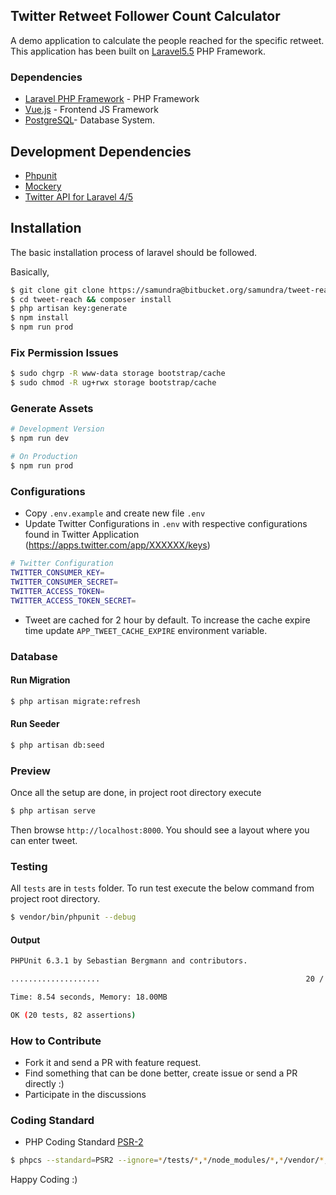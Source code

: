 ## Twitter Retweet Follower Count Calculator
A demo application to calculate the people reached for the specific retweet.
This application has been built on [Laravel5.5](https://github.com/laravel/laravel/releases/tag/v5.5.0)
PHP Framework.

### Dependencies
- [Laravel PHP Framework](https://laravel.com/) - PHP Framework
- [Vue.js](https://vuejs.org) - Frontend JS Framework
- [PostgreSQL](https://www.postgresql.org/)- Database System.

## Development Dependencies
- [Phpunit](phpunit.de)
- [Mockery](https://github.com/mockery/mockery)
- [Twitter API for Laravel 4/5](https://github.com/thujohn/twitter)

## Installation 
The basic installation process of laravel should be followed.

Basically,

```bash
$ git clone git clone https://samundra@bitbucket.org/samundra/tweet-reached.git
$ cd tweet-reach && composer install
$ php artisan key:generate
$ npm install
$ npm run prod
```

### Fix Permission Issues
```bash
$ sudo chgrp -R www-data storage bootstrap/cache
$ sudo chmod -R ug+rwx storage bootstrap/cache
```

### Generate Assets
```bash
# Development Version
$ npm run dev

# On Production
$ npm run prod
```

### Configurations
- Copy ```.env.example``` and create new file ```.env```
- Update Twitter Configurations in ```.env``` with respective configurations
found in Twitter Application (https://apps.twitter.com/app/XXXXXX/keys) 
```bash
# Twitter Configuration
TWITTER_CONSUMER_KEY=
TWITTER_CONSUMER_SECRET=
TWITTER_ACCESS_TOKEN=
TWITTER_ACCESS_TOKEN_SECRET=
```
- Tweet are cached for 2 hour by default. To increase the cache expire time update
```APP_TWEET_CACHE_EXPIRE``` environment variable.

### Database
#### Run Migration
```bash
$ php artisan migrate:refresh
```

#### Run Seeder
```bash
$ php artisan db:seed
```

### Preview
Once all the setup are done, in project root directory execute 

```bash
$ php artisan serve
```
Then browse ```http://localhost:8000```. You should see a layout where you can enter tweet.

### Testing
All ```tests``` are in ```tests``` folder. To run test execute the below
command from project root directory.

```bash
$ vendor/bin/phpunit --debug
```
#### Output
```bash
PHPUnit 6.3.1 by Sebastian Bergmann and contributors.

....................                                              20 / 20 (100%)

Time: 8.54 seconds, Memory: 18.00MB

OK (20 tests, 82 assertions)
```

### How to Contribute
- Fork it and send a PR with feature request.
- Find something that can be done better, create issue or send a PR directly :)
- Participate in the discussions

### Coding Standard
- PHP Coding Standard [PSR-2](http://www.php-fig.org/psr/psr-2/)

```bash
$ phpcs --standard=PSR2 --ignore=*/tests/*,*/node_modules/*,*/vendor/*,*/public/*,*/storage/*,*/resources/*,*/bootstrap/cache/* .
```

Happy Coding :)
